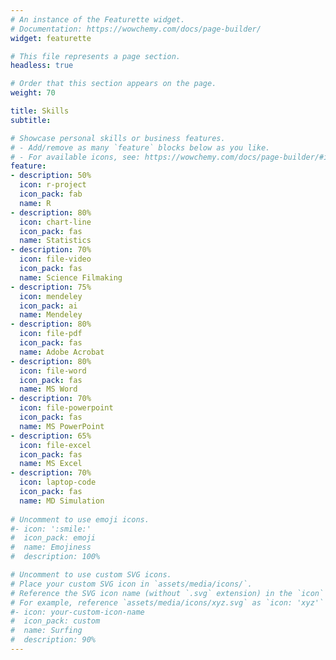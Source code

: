 ```yaml
---
# An instance of the Featurette widget.
# Documentation: https://wowchemy.com/docs/page-builder/
widget: featurette

# This file represents a page section.
headless: true

# Order that this section appears on the page.
weight: 70

title: Skills
subtitle:

# Showcase personal skills or business features.
# - Add/remove as many `feature` blocks below as you like.
# - For available icons, see: https://wowchemy.com/docs/page-builder/#icons
feature:
- description: 50%
  icon: r-project
  icon_pack: fab
  name: R
- description: 80%
  icon: chart-line
  icon_pack: fas
  name: Statistics
- description: 70%
  icon: file-video
  icon_pack: fas
  name: Science Filmaking
- description: 75%
  icon: mendeley
  icon_pack: ai
  name: Mendeley
- description: 80%
  icon: file-pdf
  icon_pack: fas
  name: Adobe Acrobat
- description: 80%
  icon: file-word
  icon_pack: fas
  name: MS Word
- description: 70%
  icon: file-powerpoint
  icon_pack: fas
  name: MS PowerPoint
- description: 65%
  icon: file-excel
  icon_pack: fas
  name: MS Excel
- description: 70%
  icon: laptop-code
  icon_pack: fas
  name: MD Simulation
  
# Uncomment to use emoji icons.
#- icon: ':smile:'
#  icon_pack: emoji
#  name: Emojiness
#  description: 100% 

# Uncomment to use custom SVG icons.
# Place your custom SVG icon in `assets/media/icons/`.
# Reference the SVG icon name (without `.svg` extension) in the `icon` field.
# For example, reference `assets/media/icons/xyz.svg` as `icon: 'xyz'`
#- icon: your-custom-icon-name
#  icon_pack: custom
#  name: Surfing
#  description: 90%
---
```

